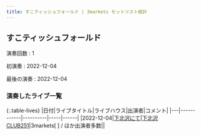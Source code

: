 ```yaml
---
title: すこティッシュフォールド | 3markets セットリスト統計
---
```

## すこティッシュフォールド

演奏回数
: 1

初演奏
: 2022-12-04

最後の演奏
: 2022-12-04

### 演奏したライブ一覧

{:.table-lives}
|日付|ライブタイトル|ライブハウス|出演者|コメント|
|---|------------|----------|-----|------|
|<span class="nowrap">2022-12-04</span>|[下北沢にて](live043.html)|[下北沢CLUB251](livehouse047.html)|3markets[ ] / ほか出演者多数||

